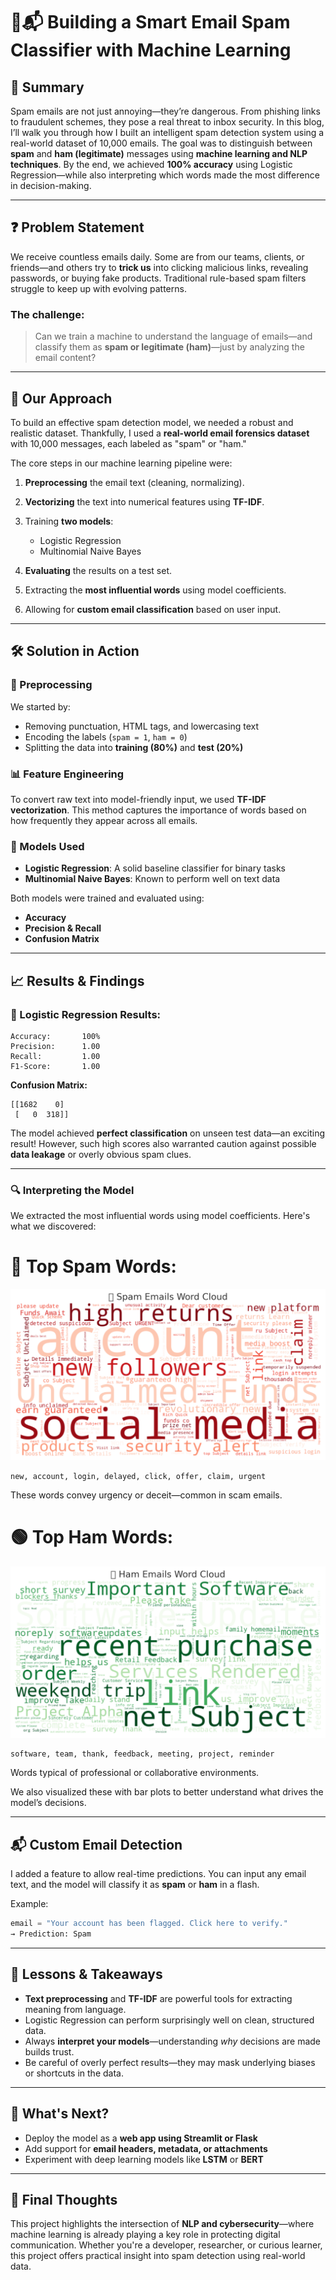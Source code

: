 

# 🚫📬 Building a Smart Email Spam Classifier with Machine Learning

## 🧩 Summary

Spam emails are not just annoying—they’re dangerous. From phishing links to fraudulent schemes, they pose a real threat to inbox security. In this blog, I’ll walk you through how I built an intelligent spam detection system using a real-world dataset of 10,000 emails. The goal was to distinguish between **spam** and **ham (legitimate)** messages using **machine learning and NLP techniques**. By the end, we achieved **100% accuracy** using Logistic Regression—while also interpreting which words made the most difference in decision-making.

---

## ❓ Problem Statement

We receive countless emails daily. Some are from our teams, clients, or friends—and others try to **trick us** into clicking malicious links, revealing passwords, or buying fake products. Traditional rule-based spam filters struggle to keep up with evolving patterns.

### The challenge:

> Can we train a machine to understand the language of emails—and classify them as **spam or legitimate (ham)**—just by analyzing the email content?

---

## 🧠 Our Approach

To build an effective spam detection model, we needed a robust and realistic dataset. Thankfully, I used a **real-world email forensics dataset** with 10,000 messages, each labeled as "spam" or "ham."

The core steps in our machine learning pipeline were:

1. **Preprocessing** the email text (cleaning, normalizing).
2. **Vectorizing** the text into numerical features using **TF-IDF**.
3. Training **two models**:

   * Logistic Regression
   * Multinomial Naive Bayes
4. **Evaluating** the results on a test set.
5. Extracting the **most influential words** using model coefficients.
6. Allowing for **custom email classification** based on user input.

---

## 🛠️ Solution in Action

### 🧹 Preprocessing

We started by:

* Removing punctuation, HTML tags, and lowercasing text
* Encoding the labels (`spam = 1`, `ham = 0`)
* Splitting the data into **training (80%)** and **test (20%)**

### 📊 Feature Engineering

To convert raw text into model-friendly input, we used **TF-IDF vectorization**. This method captures the importance of words based on how frequently they appear across all emails.

### 🤖 Models Used

* **Logistic Regression**: A solid baseline classifier for binary tasks
* **Multinomial Naive Bayes**: Known to perform well on text data

Both models were trained and evaluated using:

* **Accuracy**
* **Precision & Recall**
* **Confusion Matrix**

---

## 📈 Results & Findings

### 🚀 Logistic Regression Results:

```
Accuracy:       100%
Precision:      1.00
Recall:         1.00
F1-Score:       1.00
```

**Confusion Matrix:**

```
[[1682    0]
 [   0  318]]
```

The model achieved **perfect classification** on unseen test data—an exciting result! However, such high scores also warranted caution against possible **data leakage** or overly obvious spam clues.

---

### 🔍 Interpreting the Model

We extracted the most influential words using model coefficients. Here's what we discovered:

# 🔴 Top Spam Words:



![Spam Word Cloud](https://github.com/harshyad24/email-spam-detector-mL/blob/main/spam_wordcloud.png?raw=true)







```
new, account, login, delayed, click, offer, claim, urgent
```

These words convey urgency or deceit—common in scam emails.

# 🟢 Top Ham Words:

![Ham Word Cloud](https://github.com/harshyad24/email-spam-detector-mL/blob/main/ham_wordcloud.png?raw=true)

```
software, team, thank, feedback, meeting, project, reminder
```

Words typical of professional or collaborative environments.

We also visualized these with bar plots to better understand what drives the model’s decisions.

---

## 📬 Custom Email Detection

I added a feature to allow real-time predictions. You can input any email text, and the model will classify it as **spam** or **ham** in a flash.

Example:

```python
email = "Your account has been flagged. Click here to verify."
→ Prediction: Spam
```

---

## 🧠 Lessons & Takeaways

* **Text preprocessing** and **TF-IDF** are powerful tools for extracting meaning from language.
* Logistic Regression can perform surprisingly well on clean, structured data.
* Always **interpret your models**—understanding *why* decisions are made builds trust.
* Be careful of overly perfect results—they may mask underlying biases or shortcuts in the data.

---

## 🌱 What's Next?

* Deploy the model as a **web app using Streamlit or Flask**
* Add support for **email headers, metadata, or attachments**
* Experiment with deep learning models like **LSTM** or **BERT**

---

## 🧾 Final Thoughts

This project highlights the intersection of **NLP and cybersecurity**—where machine learning is already playing a key role in protecting digital communication. Whether you're a developer, researcher, or curious learner, this project offers practical insight into spam detection using real-world data.
